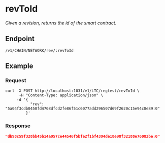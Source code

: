 # revToId

_Given a revision, returns the id of the smart contract._

## Endpoint

`/v1/CHAIN/NETWORK/rev/:revToId`

## Example

### Request

```shell
curl -X POST http://localhost:1031/v1/LTC/regtest/revToId \
      -H "Content-Type: application/json" \
     -d '{
           "rev": "5a04f3cdb0450fd4708dfcd2fe86f51c6077add296507d69f2620c15e94c8e89:0"
         }'
```

### Response

```json
"db98c59f328bb45b14a957ce44546f5bfe2f1bf4394de18e98f32188e76082be:0"
```
